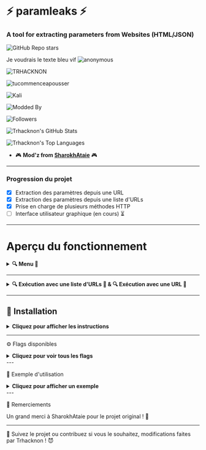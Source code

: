 # ⚡️ **paramleaks** ⚡️  
### A tool for extracting parameters from Websites (HTML/JSON)  
![GitHub Repo stars](https://img.shields.io/github/stars/tucommenceapousser/paramleak?style=for-the-badge&logo=github)

Je voudrais le texte bleu vif 
![anonymous](https://img.shields.io/badge/anonymous-000000?style=for-the-badge&logo=ghost&logoColor=FF0000)

![TRHACKNON](https://img.shields.io/badge/TRHACKNON-000000?style=for-the-badge&logo=three.js&logoColor=FF0000)

![tucommenceapousser](https://img.shields.io/badge/tucommenceapousser-000000?style=for-the-badge&logo=github&logoColor=FF0000)


![Kali](https://img.shields.io/badge/Kali-000000?style=for-the-badge&logo=kalilinux&logoColor=FF0000)

![Modded By](https://img.shields.io/badge/Modded%20by-Trhacknon-ff69b4?style=for-the-badge&logo=github)

![Followers](https://img.shields.io/github/followers/tucommenceapousser?style=for-the-badge&color=ff0000)

![Trhacknon's GitHub Stats](https://github-readme-stats.vercel.app/api?username=tucommenceapousser&show_icons=true&count_private=true&hide=prs&theme=tokyonight&bg_color=000000&title_color=ff0000&text_color=ff0000&layout=compact&border_color=0099ff)

![Trhacknon's Top Languages](https://github-readme-stats.vercel.app/api/top-langs/?username=tucommenceapousser&layout=compact&theme=highcontrast&border_color=1b03a3)

+ 🎮 **Mod'z from [SharokhAtaie](https://github.com/SharokhAtaie/paramleak)** 🎮


---

### Progression du projet
- [x] Extraction des paramètres depuis une URL
- [x] Extraction des paramètres depuis une liste d'URLs
- [x] Prise en charge de plusieurs méthodes HTTP
- [ ] Interface utilisateur graphique (en cours) ⏳
---

# Aperçu du fonctionnement

<details>
  <summary><strong>🔍 Menu 📸</strong></summary>

![Menu](https://j.top4top.io/p_3261bypwh0.jpg)

</details>

---

<details>
  <summary><strong>🔍 Exécution avec une liste d'URLs 📸 
    &
    🔍 Exécution avec une URL 📸</strong></summary>

<p align="center">
  <img src="https://b.top4top.io/p_3261klgbn0.jpg" width="45%" />
  <img src="https://k.top4top.io/p_3261i55q31.jpg" width="45%" />
</p>
</details>

---

## 🚀 **Installation**  
<details>
<summary><strong>Cliquez pour afficher les instructions</strong></summary>

```diff
+ obligatoire
- eventuel
```
```diff
# Installer depuis la source
- go install github.com/tucommenceapousser/paramleak@latest
```
```diff
- git clone https://github.com/tucommenceapousser/paramleak
- go install
# Compiler
- go build -o paramleak .
+ chmod +x paramleak
```

</details>

---


⚙️ Flags disponibles

<details>
<summary><strong>Cliquez pour voir tous les flags</strong></summary>

| Flag        | Alias | Description                                                 |
|-------------|-------|-------------------------------------------------------------|
| `-url`      | `-u`  | URL cible pour extraire les paramètres                      |
| `-list`     | `-l`  | Liste d'URLs pour extraire les paramètres                   |
| `-method`   | `-X`  | Méthode HTTP (GET, POST, PATCH, DELETE, PUT)                |
| `-body`     | `-d`  | Données de la requête pour POST/PATCH/DELETE/PUT            |
| `-header`   | `-H`  | Header personnalisé (un seul supporté)                      |
| `-delay`    | `-p`  | Délai entre les requêtes (en millisecondes, ex : 1000 = 1s) |
| `-verbose`  | `-v`  | Mode verbeux                                                |
| `-silent`   | `-s`  | Mode silencieux                                             |

</details>
---

🧪 Exemple d'utilisation

<details>
<summary><strong>Cliquez pour afficher un exemple</strong></summary>
  
```ruby
# Lancer le scan avec une URL
./paramleak -u https://www.igrocity.ru/search.php
```
```ruby
# Lancer le scan avec une liste d'URLs
./paramleak -l list.txt
```
Résultat :

```ruby
something
test_var
user_id_i
name
rdt_to
obj_key1
val1
obj_key2
val2
test_obj
empty_var
param1
method
param2
```
</details>
---

💬 Remerciements

Un grand merci à SharokhAtaie pour le projet original ! 🙏


---

👿 Suivez le projet ou contribuez si vous le souhaitez, modifications faites par Trhacknon ! 😈
